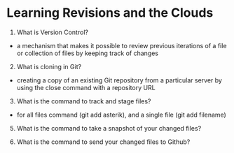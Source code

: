 # Learning Revisions and the Clouds

1. What is Version Control?
- a mechanism that makes it possible to review previous iterations of a file or collection of files by keeping track of changes
2. What is cloning in Git?
- creating a copy of an existing Git repository from a particular server by using the close command with a repository URL
3. What is the command to track and stage files?
- for all files command (git add asterik), and a single file (git add filename)
5. What is the command to take a snapshot of your changed files?

5. What is the command to send your changed files to Github?
